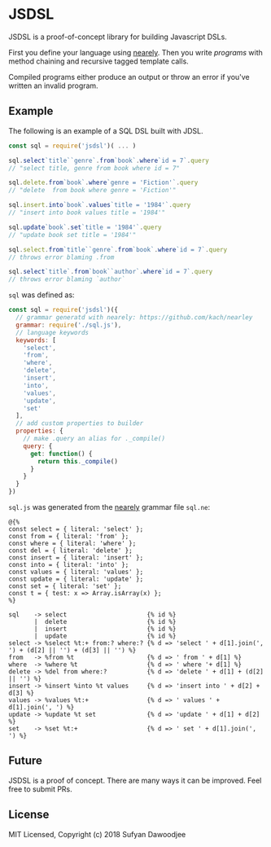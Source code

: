 # JSDSL

JSDSL is a proof-of-concept library for building Javascript DSLs.

First you define your language using [nearely](https://github.com/kach/nearley). Then you write *programs* with method chaining and recursive tagged template calls. 

Compiled programs either produce an output or throw an error if you've written an invalid program.

## Example

The following is an example of a SQL DSL built with JDSL.

```js
const sql = require('jsdsl')( ... )

sql.select`title``genre`.from`book`.where`id = 7`.query
// "select title, genre from book where id = 7"

sql.delete.from`book`.where`genre = 'Fiction'`.query
// "delete  from book where genre = 'Fiction'"

sql.insert.into`book`.values`title = '1984'`.query
// "insert into book values title = '1984'"

sql.update`book`.set`title = '1984'`.query
// "update book set title = '1984'"

sql.select.from`title``genre`.from`book`.where`id = 7`.query
// throws error blaming .from

sql.select`title`.from`book``author`.where`id = 7`.query
// throws error blaming `author`
```

`sql` was defined as:

```js
const sql = require('jsdsl')({
  // grammar generatd with nearely: https://github.com/kach/nearley
  grammar: require('./sql.js'),
  // language keywords
  keywords: [
    'select',
    'from',
    'where',
    'delete',
    'insert',
    'into',
    'values',
    'update',
    'set'
  ],
  // add custom properties to builder
  properties: {
    // make .query an alias for ._compile()
    query: {
      get: function() {
        return this._compile()
      }
    }
  }
})
```

`sql.js` was generated from  the [nearely](https://github.com/kach/nearley) grammar file `sql.ne`:

```ne
@{%
const select = { literal: 'select' };
const from = { literal: 'from' };
const where = { literal: 'where' };
const del = { literal: 'delete' };
const insert = { literal: 'insert' };
const into = { literal: 'into' };
const values = { literal: 'values' };
const update = { literal: 'update' };
const set = { literal: 'set' };
const t = { test: x => Array.isArray(x) };
%}

sql    -> select                      {% id %}
       |  delete                      {% id %}
       |  insert                      {% id %}
       |  update                      {% id %}
select -> %select %t:+ from:? where:? {% d => 'select ' + d[1].join(', ') + (d[2] || '') + (d[3] || '') %}
from   -> %from %t                    {% d => ' from ' + d[1] %}
where  -> %where %t                   {% d => ' where '+ d[1] %}
delete -> %del from where:?           {% d => 'delete ' + d[1] + (d[2] || '') %}
insert -> %insert %into %t values     {% d => 'insert into ' + d[2] + d[3] %}
values -> %values %t:+                {% d => ' values ' + d[1].join(', ') %}
update -> %update %t set              {% d => 'update ' + d[1] + d[2] %}
set    -> %set %t:+                   {% d => ' set ' + d[1].join(', ') %}
```

## Future

JSDSL is a proof of concept. There are many ways it can be improved. Feel free to submit PRs.

## License

MIT Licensed, Copyright (c) 2018 Sufyan Dawoodjee
